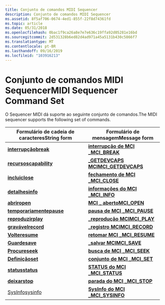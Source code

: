 ```yaml
---
title: Conjunto de comandos MIDI Sequencer
description: Conjunto de comandos MIDI Sequencer
ms.assetid: 8f5af706-0674-4ed1-855f-22f8d74361fd
ms.topic: article
ms.date: 05/31/2018
ms.openlocfilehash: 0bac1f9ca26a8e7e7e636c19ffa92d05281e16bd
ms.sourcegitcommit: 2d531328b6ed82d4ad971a45a5131b430c5866f7
ms.translationtype: MT
ms.contentlocale: pt-BR
ms.lasthandoff: 09/16/2019
ms.locfileid: "103916213"
---
```

# <a name="midi-sequencer-command-set"></a><span data-ttu-id="e1572-103">Conjunto de comandos MIDI Sequencer</span><span class="sxs-lookup"><span data-stu-id="e1572-103">MIDI Sequencer Command Set</span></span>

<span data-ttu-id="e1572-104">O Sequencer MIDI dá suporte ao seguinte conjunto de comandos.</span><span class="sxs-lookup"><span data-stu-id="e1572-104">The MIDI sequencer supports the following set of commands.</span></span>



| <span data-ttu-id="e1572-105">Formulário de cadeia de caracteres</span><span class="sxs-lookup"><span data-stu-id="e1572-105">String form</span></span>                      | <span data-ttu-id="e1572-106">Formulário de mensagem</span><span class="sxs-lookup"><span data-stu-id="e1572-106">Message form</span></span>                              |
|----------------------------------|-------------------------------------------|
| [<span data-ttu-id="e1572-107">**interrupção**</span><span class="sxs-lookup"><span data-stu-id="e1572-107">**break**</span></span>](break.md)           | [<span data-ttu-id="e1572-108">**interrupção de MCI \_**</span><span class="sxs-lookup"><span data-stu-id="e1572-108">**MCI\_BREAK**</span></span>](mci-break.md)           |
| [<span data-ttu-id="e1572-109">**recursos**</span><span class="sxs-lookup"><span data-stu-id="e1572-109">**capability**</span></span>](capability.md) | [<span data-ttu-id="e1572-110">**\_GETDEVCAPS MCI**</span><span class="sxs-lookup"><span data-stu-id="e1572-110">**MCI\_GETDEVCAPS**</span></span>](mci-getdevcaps.md) |
| [<span data-ttu-id="e1572-111">**inclui**</span><span class="sxs-lookup"><span data-stu-id="e1572-111">**close**</span></span>](close.md)           | [<span data-ttu-id="e1572-112">**fechamento de MCI \_**</span><span class="sxs-lookup"><span data-stu-id="e1572-112">**MCI\_CLOSE**</span></span>](mci-close.md)           |
| [<span data-ttu-id="e1572-113">**detalhes**</span><span class="sxs-lookup"><span data-stu-id="e1572-113">**info**</span></span>](info.md)             | [<span data-ttu-id="e1572-114">**informações do MCI \_**</span><span class="sxs-lookup"><span data-stu-id="e1572-114">**MCI\_INFO**</span></span>](mci-info.md)             |
| [<span data-ttu-id="e1572-115">**abrir**</span><span class="sxs-lookup"><span data-stu-id="e1572-115">**open**</span></span>](open.md)             | [<span data-ttu-id="e1572-116">**MCI \_ aberto**</span><span class="sxs-lookup"><span data-stu-id="e1572-116">**MCI\_OPEN**</span></span>](mci-open.md)             |
| [<span data-ttu-id="e1572-117">**temporariamente**</span><span class="sxs-lookup"><span data-stu-id="e1572-117">**pause**</span></span>](pause.md)           | [<span data-ttu-id="e1572-118">**pausa de MCI \_**</span><span class="sxs-lookup"><span data-stu-id="e1572-118">**MCI\_PAUSE**</span></span>](mci-pause.md)           |
| [<span data-ttu-id="e1572-119">**reproduzir**</span><span class="sxs-lookup"><span data-stu-id="e1572-119">**play**</span></span>](play.md)             | [<span data-ttu-id="e1572-120">**\_reprodução MCI**</span><span class="sxs-lookup"><span data-stu-id="e1572-120">**MCI\_PLAY**</span></span>](mci-play.md)             |
| [<span data-ttu-id="e1572-121">**gravável**</span><span class="sxs-lookup"><span data-stu-id="e1572-121">**record**</span></span>](record.md)         | [<span data-ttu-id="e1572-122">**\_registro MCI**</span><span class="sxs-lookup"><span data-stu-id="e1572-122">**MCI\_RECORD**</span></span>](mci-record.md)         |
| [<span data-ttu-id="e1572-123">**Volte**</span><span class="sxs-lookup"><span data-stu-id="e1572-123">**resume**</span></span>](resume.md)         | [<span data-ttu-id="e1572-124">**retomar MCI \_**</span><span class="sxs-lookup"><span data-stu-id="e1572-124">**MCI\_RESUME**</span></span>](mci-resume.md)         |
| [<span data-ttu-id="e1572-125">**Guarde**</span><span class="sxs-lookup"><span data-stu-id="e1572-125">**save**</span></span>](save.md)             | [<span data-ttu-id="e1572-126">**\_salvar MCI**</span><span class="sxs-lookup"><span data-stu-id="e1572-126">**MCI\_SAVE**</span></span>](mci-save.md)             |
| [<span data-ttu-id="e1572-127">**Procure**</span><span class="sxs-lookup"><span data-stu-id="e1572-127">**seek**</span></span>](seek.md)             | [<span data-ttu-id="e1572-128">**busca de MCI \_**</span><span class="sxs-lookup"><span data-stu-id="e1572-128">**MCI\_SEEK**</span></span>](mci-seek.md)             |
| [<span data-ttu-id="e1572-129">**Definição**</span><span class="sxs-lookup"><span data-stu-id="e1572-129">**set**</span></span>](set.md)               | [<span data-ttu-id="e1572-130">**conjunto de MCI \_**</span><span class="sxs-lookup"><span data-stu-id="e1572-130">**MCI\_SET**</span></span>](mci-set.md)               |
| [<span data-ttu-id="e1572-131">**status**</span><span class="sxs-lookup"><span data-stu-id="e1572-131">**status**</span></span>](status.md)         | [<span data-ttu-id="e1572-132">**STATUS do MCI \_**</span><span class="sxs-lookup"><span data-stu-id="e1572-132">**MCI\_STATUS**</span></span>](mci-status.md)         |
| [<span data-ttu-id="e1572-133">**deixar**</span><span class="sxs-lookup"><span data-stu-id="e1572-133">**stop**</span></span>](stop.md)             | [<span data-ttu-id="e1572-134">**parada do MCI \_**</span><span class="sxs-lookup"><span data-stu-id="e1572-134">**MCI\_STOP**</span></span>](mci-stop.md)             |
| [<span data-ttu-id="e1572-135">SysInfo</span><span class="sxs-lookup"><span data-stu-id="e1572-135">sysinfo</span></span>](sysinfo.md)           | [<span data-ttu-id="e1572-136">**SysInfo do MCI \_**</span><span class="sxs-lookup"><span data-stu-id="e1572-136">**MCI\_SYSINFO**</span></span>](mci-sysinfo.md)       |



 

 

 





